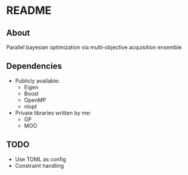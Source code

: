 # README

## About

Parallel bayesian optimization via multi-objective acquisition ensemble

## Dependencies

- Publicly available:
    - Eigen
    - Boost
    - OpenMP
    - nlopt
- Private libraries written by me:
    - GP
    - MOO

## TODO

- Use TOML as config
- Constraint handling
